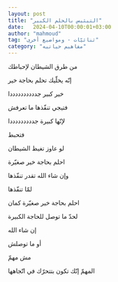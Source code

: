 ```yaml
---
layout: post
title: "التيئيس بالحلم الكبير"
date:   2024-04-10T00:00:01+03:00
author: "mahmoud"
tag: "ثنائيّات - ومواضيع أخرى"
category: "مفاهيم حياتيه"
---
```



من طرق الشيطان لإحباطك

إنّه يخلّيك تحلم بحاجة خير

خير كبير جددددددددددا




فتيجي تنفّذها ما تعرفش

لإنّها كبيرة جدددددددددا

فتحبط




لو عاوز تغيظ الشيطان

احلم بحاجة خير صغيّرة

وإن شاء الله تقدر تنفّذها




لمّا تنفّذها

احلم بحاجة خير صغيّرة كمان

لحدّ ما توصل للحاجة الكبيرة

إن شاء الله




أو ما توصلش

مش مهمّ

المهمّ إنّك تكون بتتحرّك في اتّجاهها

